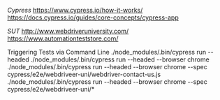 *Cypress*
https://www.cypress.io/how-it-works/
https://docs.cypress.io/guides/core-concepts/cypress-app

*SUT*
http://www.webdriveruniversity.com/
https://www.automationteststore.com/


Triggering Tests via Command Line
./node_modules/.bin/cypress run --headed
./node_modules/.bin/cypress run  --headed --browser chrome
./node_modules/.bin/cypress run  --headed --browser chrome --spec cypress/e2e/webdriveer-uni/webdriver-contact-us.js
./node_modules/.bin/cypress run  --headed --browser chrome --spec cypress/e2e/webdriveer-uni/*